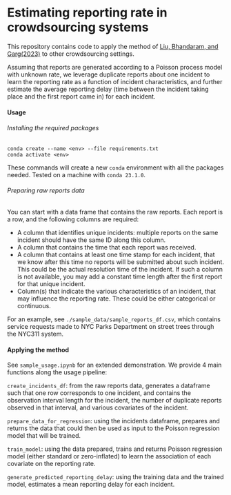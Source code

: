 # Estimating reporting rate in crowdsourcing systems

This repository contains code to apply the method of [Liu, Bhandaram, and Garg(2023)](https://arxiv.org/abs/2204.08620) to other crowdsourcing settings.

Assuming that reports are generated according to a Poisson process model with unknown rate, we leverage duplicate reports about one incident to learn the reporting rate as a function of incident characteristics, and further estimate the average reporting delay (time between the incident taking place and the first report came in) for each incident.

#### Usage

###### Installing the required packages

```
conda create --name <env> --file requirements.txt
conda activate <env>
```

These commands will create a new `conda` environment with all the packages needed. Tested on a machine with `conda 23.1.0`. 

###### Preparing raw reports data
You can start with a data frame that contains the raw reports. Each report is a row, and the following columns are required:

- A column that identifies unique incidents: multiple reports on the same incident should have the same ID along this column. 
- A column that contains the time that each report was received. 
- A column that contains at least one time stamp for each incident, that we know after this time no reports will be submitted about such incident. This could be the actual resolution time of the incident. If such a column is not available, you may add a constant time length after the first report for that unique incident.
- Column(s) that indicate the various characteristics of an incident, that may influence the reporting rate. These could be either categorical or continuous.

For an example, see `./sample_data/sample_reports_df.csv`, which contains service requests made to NYC Parks Department on street trees through the NYC311 system.

#### Applying the method

See `sample_usage.ipynb` for an extended demonstration. We provide 4 main functions along the usage pipeline:

`create_incidents_df`: from the raw reports data, generates a dataframe such that one row corresponds to one incident, and contains the observation interval length for the incident, the number of duplicate reports observed in that interval, and various covariates of the incident.

`prepare_data_for_regression`: using the incidents dataframe, prepares and returns the data that could then be used as input to the Poisson regression model that will be trained.

`train_model`: using the data prepared, trains and returns Poisson regression model (either standard or zero-inflated) to learn the association of each covariate on the reporting rate.

`generate_predicted_reporting_delay`: using the training data and the trained model, estimates a mean reporting delay for each incident.

